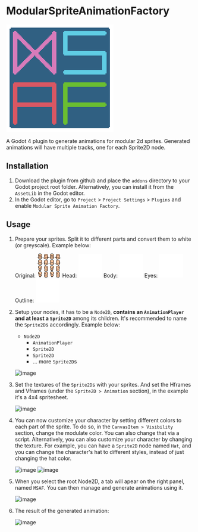 # ModularSpriteAnimationFactory
![NeonCatIcon](https://github.com/kyboon/ModularSpriteAnimationFactory/blob/master/addons/modular_sprite_animation_factory/msaf_logo.png)

A Godot 4 plugin to generate animations for modular 2d sprites. Generated animations will have multiple tracks, one for each Sprite2D node.

## Installation
1. Download the plugin from github and place the `addons` directory to your Godot project root folder. Alternatively, you can install it from the `AssetLib` in the Godot editor.
2. In the Godot editor, go to `Project` > `Project Settings` > `Plugins` and enable `Modular Sprite Animation Factory`.

## Usage
1. Prepare your sprites. Split it to different parts and convert them to white (or greyscale). Example below:
   
   Original:
   ![Original](https://github.com/kyboon/ModularSpriteAnimationFactory/blob/master/example/assets/character_base_16x16.png)
   Head:
   ![Head](https://github.com/kyboon/ModularSpriteAnimationFactory/blob/master/example/assets/character_base_head.png)
   Body:
   ![Head](https://github.com/kyboon/ModularSpriteAnimationFactory/blob/master/example/assets/character_base_body.png)
   Eyes:
   ![Head](https://github.com/kyboon/ModularSpriteAnimationFactory/blob/master/example/assets/character_base_eyes.png)
   Outline:
   ![Head](https://github.com/kyboon/ModularSpriteAnimationFactory/blob/master/example/assets/character_base_outlines.png)
   
2. Setup your nodes, it has to be a `Node2D`, **contains an `AnimationPlayer` and at least a `Sprite2D`** among its children. It's recommended to name the `Sprite2D`s accordingly. Example below:
   
   - `Node2D`
       - `AnimationPlayer`
       - `Sprite2D`
       - `Sprite2D`
       - ... more `Sprite2D`s
         
    ![image](https://github.com/kyboon/ModularSpriteAnimationFactory/assets/24255335/c5050f25-0de4-4c87-ba66-6975068d67ed)
3. Set the textures of the `Sprite2D`s with your sprites. And set the Hframes and Vframes (under the `Sprite2D > Animation` section), in the example it's a 4x4 spritesheet.
   
   ![image](https://github.com/kyboon/ModularSpriteAnimationFactory/assets/24255335/03a9659c-f43c-424b-a997-981b6bbd1a71)

4. You can now customize your character by setting different colors to each part of the sprite. To do so, in the `CanvasItem > Visibility` section, change the modulate color. You can also change that via a script. Alternatively, you can also customize your character by changing the texture. For example, you can have a `Sprite2D` node named `Hat`, and you can change the character's hat to different styles, instead of just changing the hat color.
   
   ![image](https://github.com/kyboon/ModularSpriteAnimationFactory/assets/24255335/2ad46b56-953e-4cd3-8344-af3e188a8624)
   ![image](https://github.com/kyboon/ModularSpriteAnimationFactory/assets/24255335/ff7a6a07-c91e-47ef-a7eb-7ee72fcfc041)
  
5. When you select the root Node2D, a tab will apear on the right panel, named `MSAF`. You can then manage and generate animations using it.
   
   ![image](https://github.com/kyboon/ModularSpriteAnimationFactory/assets/24255335/534c81bf-99f8-450d-8a85-a35ffd3902e2)

6. The result of the generated animation:

   ![image](https://github.com/kyboon/ModularSpriteAnimationFactory/assets/24255335/d2c96a0b-db67-4e16-ade0-01085408a640)

